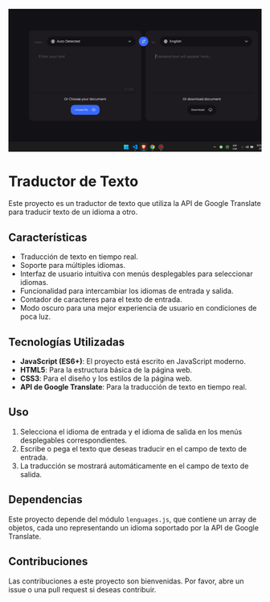 ![alt text](<bandicam 2024-06-02 09-33-12-970.jpg>)

# Traductor de Texto

Este proyecto es un traductor de texto que utiliza la API de Google Translate para traducir texto de un idioma a otro.

## Características

- Traducción de texto en tiempo real.
- Soporte para múltiples idiomas.
- Interfaz de usuario intuitiva con menús desplegables para seleccionar idiomas.
- Funcionalidad para intercambiar los idiomas de entrada y salida.
- Contador de caracteres para el texto de entrada.
- Modo oscuro para una mejor experiencia de usuario en condiciones de poca luz.

## Tecnologías Utilizadas

- **JavaScript (ES6+)**: El proyecto está escrito en JavaScript moderno.
- **HTML5**: Para la estructura básica de la página web.
- **CSS3**: Para el diseño y los estilos de la página web.
- **API de Google Translate**: Para la traducción de texto en tiempo real.

## Uso

1. Selecciona el idioma de entrada y el idioma de salida en los menús desplegables correspondientes.
2. Escribe o pega el texto que deseas traducir en el campo de texto de entrada.
3. La traducción se mostrará automáticamente en el campo de texto de salida.

## Dependencias

Este proyecto depende del módulo `lenguages.js`, que contiene un array de objetos, cada uno representando un idioma soportado por la API de Google Translate.

## Contribuciones

Las contribuciones a este proyecto son bienvenidas. Por favor, abre un issue o una pull request si deseas contribuir.
